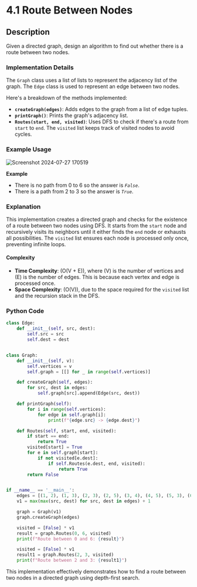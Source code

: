 # 4.1 Route Between Nodes

## Description
Given a directed graph, design an algorithm to find out whether there is a route between two nodes.

### Implementation Details
The `Graph` class uses a list of lists to represent the adjacency list of the graph. The `Edge` class is used to represent an edge between two nodes.

Here's a breakdown of the methods implemented:

- **`createGraph(edges)`**: Adds edges to the graph from a list of edge tuples.
- **`printGraph()`**: Prints the graph's adjacency list.
- **`Routes(start, end, visited)`**: Uses DFS to check if there's a route from `start` to `end`. The `visited` list keeps track of visited nodes to avoid cycles.

### Example Usage
![Screenshot 2024-07-27 170519](https://github.com/user-attachments/assets/db3453fe-42b9-4fa6-bbce-0bc5c9b8774f)

**Example**
- There is no path from 0 to 6 so the answer is *`False`*.
- There is a path from 2 to 3 so the answer is *`True`*.


### Explanation
This implementation creates a directed graph and checks for the existence of a route between two nodes using DFS. It starts from the `start` node and recursively visits its neighbors until it either finds the `end` node or exhausts all possibilities. The `visited` list ensures each node is processed only once, preventing infinite loops.

#### Complexity
- **Time Complexity**: \(O(V + E)\), where \(V\) is the number of vertices and \(E\) is the number of edges. This is because each vertex and edge is processed once.
- **Space Complexity**: \(O(V)\), due to the space required for the `visited` list and the recursion stack in the DFS.

### Python Code

```python
class Edge:
    def __init__(self, src, dest):
        self.src = src
        self.dest = dest


class Graph:
    def __init__(self, v):
        self.vertices = v
        self.graph = [[] for _ in range(self.vertices)]

    def createGraph(self, edges):
        for src, dest in edges:
            self.graph[src].append(Edge(src, dest))

    def printGraph(self):
        for i in range(self.vertices):
            for edge in self.graph[i]:
                print(f"{edge.src} -> {edge.dest}")

    def Routes(self, start, end, visited):
        if start == end:
            return True
        visited[start] = True
        for e in self.graph[start]:
            if not visited[e.dest]:
                if self.Routes(e.dest, end, visited):
                    return True
        return False


if __name__ == '__main__':
    edges = [(1, 2), (1, 3), (2, 3), (2, 5), (3, 4), (4, 5), (5, 3), (6, 4), (6, 5)]
    v1 = max(max(src, dest) for src, dest in edges) + 1

    graph = Graph(v1)
    graph.createGraph(edges)

    visited = [False] * v1
    result = graph.Routes(0, 6, visited)
    print(f"Route between 0 and 6: {result}")

    visited = [False] * v1
    result1 = graph.Routes(2, 3, visited)
    print(f"Route between 2 and 3: {result1}")
```

This implementation effectively demonstrates how to find a route between two nodes in a directed graph using depth-first search.
